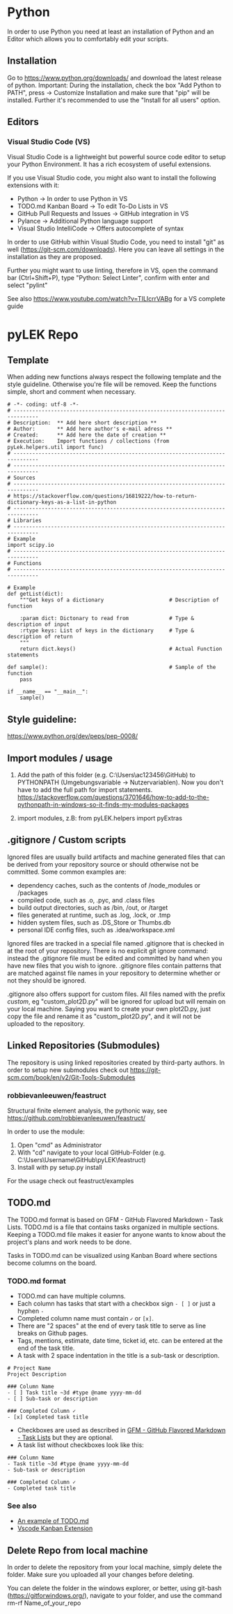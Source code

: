 # Python

In order to use Python you need at least an installation of Python and an Editor which allows you to comfortably edit your scripts.

## Installation
Go to https://www.python.org/downloads/ and download the latest release of python. Important: During the installation, check the box "Add Python to PATH", press -> Customize Installation and make sure that "pip" will be installed. Further it's recommended to use the "Install for all users" option.

## Editors 

### Visual Studio Code (VS)

Visual Studio Code is a lightweight but powerful source code editor to setup your Python Environment. It has a rich ecosystem of useful extensions. 

If you use Visual Studio code, you might also want to install the following extensions with it:

- Python -> In order to use Python in VS
- TODO.md Kanban Board -> To edit To-Do Lists in VS
- GitHub Pull Requests and Issues -> GitHub integration in VS
- Pylance -> Additional Python language support
- Visual Studio IntelliCode -> Offers autocomplete of syntax

In order to use GitHub within Visual Studio Code, you need to install "git" as well (https://git-scm.com/downloads). Here you can leave all settings in the installation as they are proposed.

Further you might want to use linting, therefore in VS, open the command bar (Ctrl+Shift+P), type "Python: Select Linter", confirm with enter and select "pylint"

See also https://www.youtube.com/watch?v=TILIcrrVABg for a VS complete guide

# pyLEK Repo

## Template
When adding new functions always respect the following template and the style guideline. Otherwise you're file will be removed. Keep the functions simple, short and comment when necessary.

    # -*- coding: utf-8 -*-
    # ------------------------------------------------------------------------------
    # Description:  ** Add here short description **
    # Author:       ** Add here author's e-mail adress **
    # Created:      ** Add here the date of creation **
    # Execution:    Import functions / collections (from pyLek.helpers.util import func)
    # ------------------------------------------------------------------------------
    # ------------------------------------------------------------------------------
    # Sources
    # ------------------------------------------------------------------------------ 
    # https://stackoverflow.com/questions/16819222/how-to-return-dictionary-keys-as-a-list-in-python
    # ------------------------------------------------------------------------------
    # Libraries
    # ------------------------------------------------------------------------------                                                          
    # Example
    import scipy.io
    # ------------------------------------------------------------------------------
    # Functions
    # ------------------------------------------------------------------------------

    # Example
    def getList(dict): 
        """Get keys of a dictionary				        # Description of function

        :param dict: Dictonary to read from			    # Type & description of input
        :rtype keys: List of keys in the dictionary	    # Type & description of return
        """
        return dict.keys() 					            # Actual Function statements

    def sample():                                       # Sample of the function
        pass

    if __name__ == "__main__":
        sample()

## Style guideline:
https://www.python.org/dev/peps/pep-0008/

## Import modules / usage
1. Add the path of this folder (e.g. C:\Users\ac123456\GitHub) to PYTHONPATH  (Umgebungsvariable -> Nutzervariablen). 
Now you don't have to add the full path for import statements.
https://stackoverflow.com/questions/3701646/how-to-add-to-the-pythonpath-in-windows-so-it-finds-my-modules-packages

2. import modules, z.B: from pyLEK.helpers import pyExtras

## .gitignore / Custom scripts

Ignored files are usually build artifacts and machine generated files that can be derived from your repository source or should otherwise not be committed. Some common examples are:

- dependency caches, such as the contents of /node_modules or /packages
- compiled code, such as .o, .pyc, and .class files
- build output directories, such as /bin, /out, or /target
- files generated at runtime, such as .log, .lock, or .tmp
- hidden system files, such as .DS_Store or Thumbs.db
- personal IDE config files, such as .idea/workspace.xml

Ignored files are tracked in a special file named .gitignore that is checked in at the root of your repository. There is no explicit git ignore command: instead the .gitignore file must be edited and committed by hand when you have new files that you wish to ignore. .gitignore files contain patterns that are matched against file names in your repository to determine whether or not they should be ignored.

.gitignore also offers support for custom files. All files named with the prefix *custom*, eg "custom_plot2D.py" will be ignored for upload but will remain on your local machine. Saying you want to create your own plot2D.py, just copy the file and rename it as "custom_plot2D.py", and it will not be uploaded to the repository.

## Linked Repositories (Submodules)
The repository is using linked repositories created by third-party authors. In order to setup new submodules check out https://git-scm.com/book/en/v2/Git-Tools-Submodules

### robbievanleeuwen/feastruct
Structural finite element analysis, the pythonic way, see https://github.com/robbievanleeuwen/feastruct/

In order to use the module:

1. Open "cmd" as Administrator
2. With "cd" navigate to your local GitHub-Folder (e.g. C:\Users\Username\GitHub\pyLEK\feastruct) 
3. Install with py setup.py install

For the usage check out feastruct/examples

## TODO.md

The TODO.md format is based on GFM - GitHub Flavored Markdown - Task Lists. TODO.md is a file that contains tasks organized in multiple sections. Keeping a TODO.md file makes it easier for anyone wants to know about the project's plans and work needs to be done.

Tasks in TODO.md can be visualized using Kanban Board where sections become columns on the board.

### TODO.md format

- TODO.md can have multiple columns.
- Each column has tasks that start with a checkbox sign `- [ ]` or just a hyphen `- `
- Completed column name must contain `✓` or `[x]`.
- There are "2 spaces" at the end of every task title to serve as line breaks on Github pages.
- Tags, mentions, estimate, date time, ticket id, etc. can be entered at the end of the task title.
- A task with 2 space indentation in the title is a sub-task or description. 

```
# Project Name
Project Description

### Column Name
- [ ] Task title ~3d #type @name yyyy-mm-dd  
- [ ] Sub-task or description  

### Completed Column ✓
- [x] Completed task title  
```

- Checkboxes are used as described in [GFM - GitHub Flavored Markdown - Task Lists](https://guides.github.com/features/mastering-markdown/#GitHub-flavored-markdown) but they are optional.
- A task list without checkboxes look like this:

```
### Column Name
- Task title ~3d #type @name yyyy-mm-dd  
- Sub-task or description  

### Completed Column ✓
- Completed task title  
```

### See also

- [An example of TODO.md](TODO.md)
- [Vscode Kanban Extension](https://bit.ly/2JcrUWJ)

## Delete Repo from local machine

In order to delete the repository from your local machine, simply delete the folder. Make sure you uploaded all your changes before deleting. 

You can delete the folder in the windows explorer, or better, using git-bash (https://gitforwindows.org/), navigate to your folder, and use the command rm-rf Name_of_your_repo
